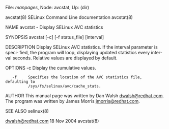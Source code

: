 File: *manpages*,  Node: avcstat,  Up: (dir)

avcstat(8)            SELinux Command Line documentation            avcstat(8)



NAME
       avcstat - Display SELinux AVC statistics

SYNOPSIS
       avcstat [-c] [-f status_file] [interval]

DESCRIPTION
       Display  SELinux  AVC  statistics.  If the interval parameter is speci‐
       fied, the program will loop, displaying updated statistics every inter‐
       val seconds.  Relative values are displayed by default.

OPTIONS
       -c     Display the cumulative values.

       -f     Specifies the location of the AVC statistics file, defaulting to
              /sys/fs/selinux/avc/cache_stats.

AUTHOR
       This manual page was written by  Dan  Walsh  <dwalsh@redhat.com>.   The
       program was written by James Morris <jmorris@redhat.com>.

SEE ALSO
       selinux(8)



dwalsh@redhat.com                 18 Nov 2004                       avcstat(8)
